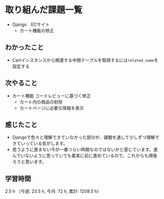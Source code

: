 # 取り組んだ課題一覧
- Django　ECサイト
    - カート機能の修正

## わかったこと
- Cartインスタンスから関連する中間テーブルを取得するには`related_name`を設定する        
    
## 次やること
- カート機能 コードレビューに基づく修正
    - カート内の商品の削除
    - カートページに必要な情報を表示

## 感じたこと
- Djangoで色々と理解できていなかった部分が、課題を通して少しずつ理解できていっている気がします。
- 思うように進まない今が一番つらい時期なのではないかと感じています。進んでいないように思っていても着実に前に進めているので、これからも頑張ろうと思います。

## 学習時間
2.5 h （今週: 23.5 h, 今月: 72 h, 累計: 1208.5 h）